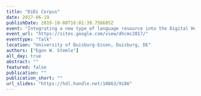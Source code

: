 ```yaml
---
title: "DiDi Corpus"
date: 2017-06-19
publishDate: 2019-10-08T16:01:39.758605Z
event: "Integrating a new type of language resource into the Digital Humanities landscape: French-German colloquium on standards for corpora of computer-mediated communication"
event_url: "https://sites.google.com/view/dhcmc2017/"
eventtype: "Talk"
location: "University of Duisburg-Essen, Duisburg, DE"
authors: ["Egon W. Stemle"]
all_day: true
abstract: ""
featured: false
publication: ""
publication_short: ""
url_slides: "https://hdl.handle.net/10863/9186"
---
```


